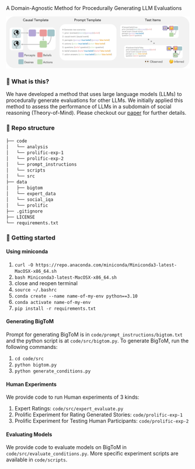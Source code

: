 ##  

A Domain-Agnostic Method for Procedurally Generating LLM Evaluations

![Causal Template -> Prompt Template -> Test Items](./assets/generation.jpg)


### 🧐 What is this?
We have developed a method that uses large language models (LLMs) to procedurally generate evaluations for other LLMs. We initially applied this method to assess the performance of LLMs in a subdomain of social reasoning (Theory-of-Mind). Please checkout our [paper](https://sites.google.com/view/social-reasoning-lms) for further details.


### 📂 Repo structure
```
├── code                 
│   └── analysis
│   └── prolific-exp-1
│   └── prolific-exp-2
│   └── prompt_instructions
│   └── scripts
│   └── src 
├── data   
│   ├── bigtom    
│   └── expert_data
│   └── social_iqa
│   └── prolific
├── .gitignore
├── LICENSE            
└── requirements.txt
```

### 🚀 Getting started 
#### Using miniconda
1. `curl -O https://repo.anaconda.com/miniconda/Miniconda3-latest-MacOSX-x86_64.sh`
2. `bash Miniconda3-latest-MacOSX-x86_64.sh`
3. close and reopen terminal
4. `source ~/.bashrc`
5. `conda create --name name-of-my-env python==3.10`
6. `conda activate name-of-my-env`
7. `pip install -r requirements.txt` 

#### Generating BigToM
Prompt for generating BigToM is in `code/prompt_instructions/bigtom.txt` and the python script is at `code/src/bigtom.py`. To generate BigToM, run the following commands:
1. `cd code/src`
2. `python bigtom.py`
3. `python generate_conditions.py`

#### Human Experiments
We provide code to run Human experiments of 3 kinds:
1. Expert Ratings: `code/src/expert_evaluate.py`
2. Prolific Experiment for Rating Generated Stories: `code/prolific-exp-1`
3. Prolific Experiment for Testing Human Participants: `code/prolific-exp-2`

#### Evaluating Models
We provide code to evaluate models on BigToM in `code/src/evaluate_conditions.py`. More specific experiment scripts are available in `code/scripts`.
